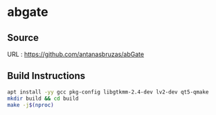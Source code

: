 # abgate

## Source
URL : https://github.com/antanasbruzas/abGate

## Build Instructions
```sh
apt install -yy gcc pkg-config libgtkmm-2.4-dev lv2-dev qt5-qmake
mkdir build && cd build
make -j$(nproc)
```
